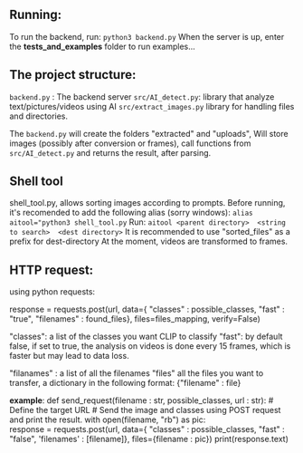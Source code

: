 
## Running:

To run the backend, run: 
`python3 backend.py`
When the server is up, enter the **tests_and_examples**  folder to run examples... 

## The project structure: 
`backend.py` : The backend server 
`src/AI_detect.py`:  library that analyze text/pictures/videos using AI
`src/extract_images.py` library for handling files and directories. 

The `backend.py` will create the folders "extracted" and "uploads", 
Will store images (possibly after conversion or frames), call functions from `src/AI_detect.py` and returns the result, after parsing. 

## Shell tool 
shell_tool.py, allows sorting images according to prompts. 
Before running, it's recomended to add the following alias (sorry windows): 
`alias aitool="python3 shell_tool.py`
Run: 
`aitool <parent directory>  <string to search>  <dest directory>`
It is recommended to use "sorted_files" as a prefix for dest-directory
At the moment, videos are transformed to frames. 

## HTTP request: 
using python requests: 

response = requests.post(url, data={
        "classes" : possible_classes, 
        "fast" : "true",
        "filenames" : found_files}, 
        files=files_mapping, verify=False) 

"classes":  a list of the classes you want CLIP to classify
"fast": by default false, if set to true, the analysis on videos is done every 15 frames, 
which is faster but may lead to data loss. 

"filanames" : a list of all the filenames
"files" all the files you want to transfer, a dictionary in the following format: 
{"filename" : file}

**example**: 
def send_request(filename : str, possible_classes, url : str):
    # Define the target URL
    # Send the image and classes using POST request and print the result. 
    with open(filename, "rb") as pic:  
        response = requests.post(url, data={
                "classes" : possible_classes,
                "fast" : "false",
                'filenames' : [filename]}, 
                files={filename : pic})
        print(response.text)